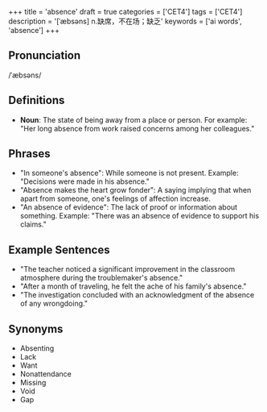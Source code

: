 +++
title = 'absence'
draft = true
categories = ['CET4']
tags = ['CET4']
description = '[ˈæbsəns] n.缺席，不在场；缺乏'
keywords = ['ai words', 'absence']
+++

## Pronunciation
/ˈæbsəns/

## Definitions
- **Noun**: The state of being away from a place or person. For example: "Her long absence from work raised concerns among her colleagues."

## Phrases
- "In someone's absence": While someone is not present. Example: "Decisions were made in his absence."
- "Absence makes the heart grow fonder": A saying implying that when apart from someone, one's feelings of affection increase. 
- "An absence of evidence": The lack of proof or information about something. Example: "There was an absence of evidence to support his claims."

## Example Sentences
- "The teacher noticed a significant improvement in the classroom atmosphere during the troublemaker's absence."
- "After a month of traveling, he felt the ache of his family's absence."
- "The investigation concluded with an acknowledgment of the absence of any wrongdoing."

## Synonyms
- Absenting
- Lack
- Want
- Nonattendance
- Missing
- Void
- Gap
